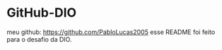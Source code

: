 # GitHub-DIO
meu github: https://github.com/PabloLucas2005
esse README foi feito para o desafio da DIO.
